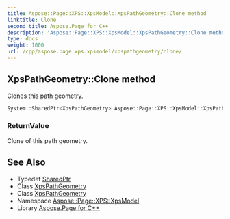 ```yaml
---
title: Aspose::Page::XPS::XpsModel::XpsPathGeometry::Clone method
linktitle: Clone
second_title: Aspose.Page for C++
description: 'Aspose::Page::XPS::XpsModel::XpsPathGeometry::Clone method. Clones this path geometry in C++.'
type: docs
weight: 1000
url: /cpp/aspose.page.xps.xpsmodel/xpspathgeometry/clone/
---
```

## XpsPathGeometry::Clone method


Clones this path geometry.

```cpp
System::SharedPtr<XpsPathGeometry> Aspose::Page::XPS::XpsModel::XpsPathGeometry::Clone()
```


### ReturnValue

Clone of this path geometry.

## See Also

* Typedef [SharedPtr](../../../system/sharedptr/)
* Class [XpsPathGeometry](../)
* Class [XpsPathGeometry](../)
* Namespace [Aspose::Page::XPS::XpsModel](../../)
* Library [Aspose.Page for C++](../../../)
